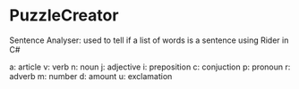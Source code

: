 # PuzzleCreator
Sentence Analyser: used to tell if a list of words is a sentence using Rider in C#

a: article
v: verb
n: noun
j: adjective
i: preposition
c: conjuction
p: pronoun
r: adverb
m: number
d: amount
u: exclamation